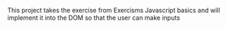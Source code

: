 This project takes the exercise from Exercisms Javascript basics and will implement it into the DOM so that the user can make inputs